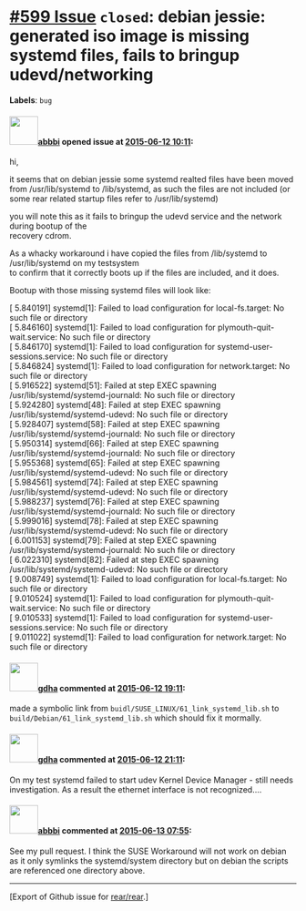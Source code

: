 [\#599 Issue](https://github.com/rear/rear/issues/599) `closed`: debian jessie: generated iso image is missing systemd files, fails to bringup udevd/networking
===============================================================================================================================================================

**Labels**: `bug`

#### <img src="https://avatars.githubusercontent.com/u/3919561?u=473291dd3dbd58fd0af45714935992a3d416aa6e&v=4" width="50">[abbbi](https://github.com/abbbi) opened issue at [2015-06-12 10:11](https://github.com/rear/rear/issues/599):

hi,

it seems that on debian jessie some systemd realted files have been
moved from /usr/lib/systemd to /lib/systemd, as such the files are not
included (or some rear related startup files refer to /usr/lib/systemd)

you will note this as it fails to bringup the udevd service and the
network during bootup of the  
recovery cdrom.

As a whacky workaround i have copied the files from /lib/systemd to
/usr/lib/systemd on my testsystem  
to confirm that it correctly boots up if the files are included, and it
does.

Bootup with those missing systemd files will look like:

\[ 5.840191\] systemd\[1\]: Failed to load configuration for
local-fs.target: No such file or directory  
\[ 5.846160\] systemd\[1\]: Failed to load configuration for
plymouth-quit-wait.service: No such file or directory  
\[ 5.846170\] systemd\[1\]: Failed to load configuration for
systemd-user-sessions.service: No such file or directory  
\[ 5.846824\] systemd\[1\]: Failed to load configuration for
network.target: No such file or directory  
\[ 5.916522\] systemd\[51\]: Failed at step EXEC spawning
/usr/lib/systemd/systemd-journald: No such file or directory  
\[ 5.924280\] systemd\[48\]: Failed at step EXEC spawning
/usr/lib/systemd/systemd-udevd: No such file or directory  
\[ 5.928407\] systemd\[58\]: Failed at step EXEC spawning
/usr/lib/systemd/systemd-journald: No such file or directory  
\[ 5.950314\] systemd\[66\]: Failed at step EXEC spawning
/usr/lib/systemd/systemd-journald: No such file or directory  
\[ 5.955368\] systemd\[65\]: Failed at step EXEC spawning
/usr/lib/systemd/systemd-udevd: No such file or directory  
\[ 5.984561\] systemd\[74\]: Failed at step EXEC spawning
/usr/lib/systemd/systemd-udevd: No such file or directory  
\[ 5.988237\] systemd\[76\]: Failed at step EXEC spawning
/usr/lib/systemd/systemd-journald: No such file or directory  
\[ 5.999016\] systemd\[78\]: Failed at step EXEC spawning
/usr/lib/systemd/systemd-udevd: No such file or directory  
\[ 6.001153\] systemd\[79\]: Failed at step EXEC spawning
/usr/lib/systemd/systemd-journald: No such file or directory  
\[ 6.022310\] systemd\[82\]: Failed at step EXEC spawning
/usr/lib/systemd/systemd-udevd: No such file or directory  
\[ 9.008749\] systemd\[1\]: Failed to load configuration for
local-fs.target: No such file or directory  
\[ 9.010524\] systemd\[1\]: Failed to load configuration for
plymouth-quit-wait.service: No such file or directory  
\[ 9.010533\] systemd\[1\]: Failed to load configuration for
systemd-user-sessions.service: No such file or directory  
\[ 9.011022\] systemd\[1\]: Failed to load configuration for
network.target: No such file or directory

#### <img src="https://avatars.githubusercontent.com/u/888633?u=cdaeb31efcc0048d3619651aa18dd4b76e636b21&v=4" width="50">[gdha](https://github.com/gdha) commented at [2015-06-12 19:11](https://github.com/rear/rear/issues/599#issuecomment-111591677):

made a symbolic link from `buidl/SUSE_LINUX/61_link_systemd_lib.sh` to
`build/Debian/61_link_systemd_lib.sh` which should fix it mormally.

#### <img src="https://avatars.githubusercontent.com/u/888633?u=cdaeb31efcc0048d3619651aa18dd4b76e636b21&v=4" width="50">[gdha](https://github.com/gdha) commented at [2015-06-12 21:11](https://github.com/rear/rear/issues/599#issuecomment-111620204):

On my test systemd failed to start udev Kernel Device Manager - still
needs investigation. As a result the ethernet interface is not
recognized....

#### <img src="https://avatars.githubusercontent.com/u/3919561?u=473291dd3dbd58fd0af45714935992a3d416aa6e&v=4" width="50">[abbbi](https://github.com/abbbi) commented at [2015-06-13 07:55](https://github.com/rear/rear/issues/599#issuecomment-111685579):

See my pull request. I think the SUSE Workaround will not work on debian
as it only symlinks the systemd/system directory but on debian the
scripts are referenced one directory above.

------------------------------------------------------------------------

\[Export of Github issue for
[rear/rear](https://github.com/rear/rear).\]
